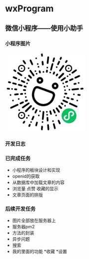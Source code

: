 # wxProgram
微信小程序——使用小助手
---
### 小程序图片
![小程序二维码](./image/xcx.jpg)
### 开发日志
### 已完成任务
* 小程序的板块设计和实现
* openid的获取
* 从数据库中加载文章的内容
* 浏览量 点赞 收藏的显示
* 文章页面的排版
### 后续开发任务
* 图片全部放在服务器上
* 服务器pm2
* 方法的封装
* 异步问题
* 搜索
* 我的里面的功能
  *收藏
  *设置
